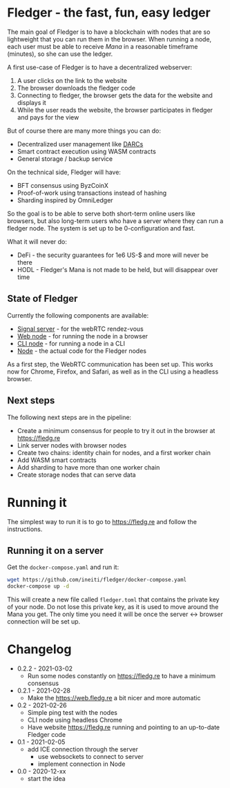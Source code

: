# Fledger - the fast, fun, easy ledger

The main goal of Fledger is to have a blockchain with nodes that are so
lightweight that you can run them in the browser.
When running a node, each user must be able to receive _Mana_ in a reasonable
timeframe (minutes), so she can use the ledger.

A first use-case of Fledger is to have a decentralized webserver:
1. A user clicks on the link to the website
1. The browser downloads the fledger code
1. Connecting to fledger, the browser gets the data for the website and displays it
1. While the user reads the website, the browser participates in fledger and
pays for the view

But of course there are many more things you can do:
- Decentralized user management like [DARCs](https://www.c4dt.org/article/darc/)
- Smart contract execution using WASM contracts
- General storage / backup service

On the technical side, Fledger will have:
- BFT consensus using ByzCoinX
- Proof-of-work using transactions instead of hashing
- Sharding inspired by OmniLedger

So the goal is to be able to serve both short-term online users like browsers,
but also long-term users who have a server where they can run a fledger node.
The system is set up to be 0-configuration and fast.

What it will never do:
- DeFi - the security guarantees for 1e6 US-$ and more will never be there
- HODL - Fledger's Mana is not made to be held, but will disappear over time

## State of Fledger

Currently the following components are available:
- [Signal server](./cli/signal) - for the webRTC rendez-vous
- [Web node](./wasm/web) - for running the node in a browser
- [CLI node](./cli/node) - for running a node in a CLI
- [Node](./common) - the actual code for the Fledger nodes

As a first step, the WebRTC communication has been set up.
This works now for Chrome, Firefox, and Safari, as well as in the CLI using a
headless browser.

## Next steps

The following next steps are in the pipeline:
- Create a minimum consensus for people to try it out in the browser at
https://fledg.re
- Link server nodes with browser nodes
- Create two chains: identity chain for nodes, and a first worker chain
- Add WASM smart contracts
- Add sharding to have more than one worker chain
- Create storage nodes that can serve data

# Running it

The simplest way to run it is to go to https://fledg.re and follow the
instructions.

## Running it on a server

Get the `docker-compose.yaml` and run it:

```bash
wget https://github.com/ineiti/fledger/docker-compose.yaml
docker-compose up -d
```

This will create a new file called `fledger.toml` that contains the private key
of your node.
Do not lose this private key, as it is used to move around the Mana you get.
The only time you need it will be once the server <-> browser connection will
be set up.

# Changelog

- 0.2.2 - 2021-03-02
  - Run some nodes constantly on https://fledg.re to have a minimum consensus
- 0.2.1 - 2021-02-28
  - Make the https://web.fledg.re a bit nicer and more automatic
- 0.2 - 2021-02-26
  - Simple ping test with the nodes
  - CLI node using headless Chrome
  - Have website https://fledg.re running and pointing to an up-to-date
  Fledger code
- 0.1 - 2021-02-05
  - add ICE connection through the server
    - use websockets to connect to server
    - implement connection in Node
- 0.0 - 2020-12-xx
  - start the idea
